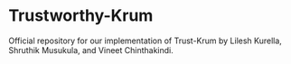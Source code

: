 # Trustworthy-Krum
Official repository for our implementation of Trust-Krum by Lilesh Kurella, Shruthik Musukula, and Vineet Chinthakindi.
